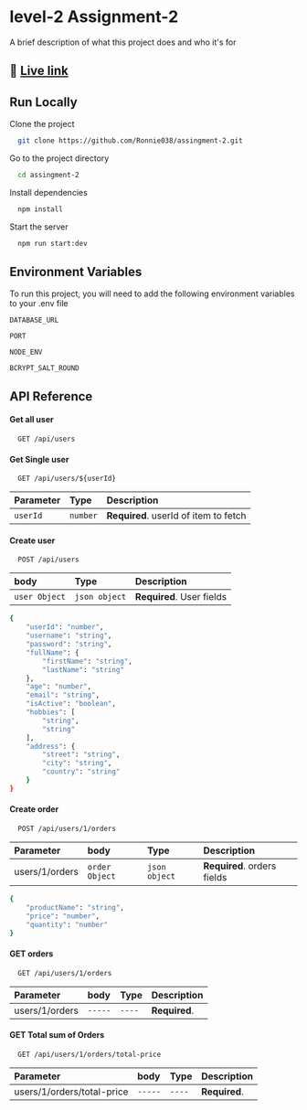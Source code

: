# level-2 Assignment-2

A brief description of what this project does and who it's for

## 🔗 [Live link ](https://assignment-2-pink-six.vercel.app/)

## Run Locally

Clone the project

```bash
  git clone https://github.com/Ronnie038/assingment-2.git
```

Go to the project directory

```bash
  cd assingment-2
```

Install dependencies

```bash
  npm install
```

Start the server

```bash
  npm run start:dev
```

## Environment Variables

To run this project, you will need to add the following environment variables to your .env file

`DATABASE_URL`

`PORT`

`NODE_ENV`

`BCRYPT_SALT_ROUND`

## API Reference

#### Get all user

```http
  GET /api/users
```

#### Get Single user

```http
  GET /api/users/${userId}
```

| Parameter | Type     | Description                           |
| :-------- | :------- | :------------------------------------ |
| `userId`  | `number` | **Required**. userId of item to fetch |

#### Create user

```http
  POST /api/users
```

| body          | Type          | Description               |
| :------------ | :------------ | :------------------------ |
| `user Object` | `json object` | **Required**. User fields |

```bash
{
    "userId": "number",
    "username": "string",
    "password": "string",
    "fullName": {
        "firstName": "string",
        "lastName": "string"
    },
    "age": "number",
    "email": "string",
    "isActive": "boolean",
    "hobbies": [
        "string",
        "string"
    ],
    "address": {
        "street": "string",
        "city": "string",
        "country": "string"
    }
}
```

#### Create order

```http
  POST /api/users/1/orders
```

| Parameter      | body           | Type          | Description                 |
| :------------- | :------------- | :------------ | :-------------------------- |
| users/1/orders | `order Object` | `json object` | **Required**. orders fields |

```bash
{
    "productName": "string",
    "price": "number",
    "quantity": "number"
}
```

#### GET orders

```http
  GET /api/users/1/orders
```

| Parameter      | body    | Type   | Description   |
| :------------- | :------ | :----- | :------------ |
| users/1/orders | `-----` | `----` | **Required**. |

#### GET Total sum of Orders

```http
  GET /api/users/1/orders/total-price
```

| Parameter                  | body    | Type   | Description   |
| :------------------------- | :------ | :----- | :------------ |
| users/1/orders/total-price | `-----` | `----` | **Required**. |

